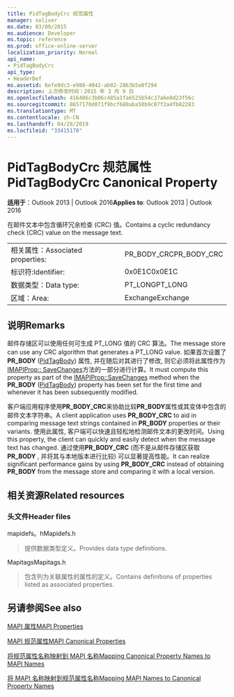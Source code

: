 ```yaml
---
title: PidTagBodyCrc 规范属性
manager: soliver
ms.date: 03/09/2015
ms.audience: Developer
ms.topic: reference
ms.prod: office-online-server
localization_priority: Normal
api_name:
- PidTagBodyCrc
api_type:
- HeaderDef
ms.assetid: 6efe9dc3-e988-4042-ab02-2863b5e0f294
description: 上次修改时间：2015 年 3 月 9 日
ms.openlocfilehash: 416486c3b06c485a1fa6525b54c37a6e0d23f56c
ms.sourcegitcommit: 8657170d071f9bcf680aba50b9c07f2a4fb82283
ms.translationtype: MT
ms.contentlocale: zh-CN
ms.lasthandoff: 04/28/2019
ms.locfileid: "33415178"
---
```

# <a name="pidtagbodycrc-canonical-property"></a><span data-ttu-id="00b6d-103">PidTagBodyCrc 规范属性</span><span class="sxs-lookup"><span data-stu-id="00b6d-103">PidTagBodyCrc Canonical Property</span></span>

  
  
<span data-ttu-id="00b6d-104">**适用于**：Outlook 2013 | Outlook 2016</span><span class="sxs-lookup"><span data-stu-id="00b6d-104">**Applies to**: Outlook 2013 | Outlook 2016</span></span> 
  
<span data-ttu-id="00b6d-105">在邮件文本中包含循环冗余检查 (CRC) 值。</span><span class="sxs-lookup"><span data-stu-id="00b6d-105">Contains a cyclic redundancy check (CRC) value on the message text.</span></span>
  
|||
|:-----|:-----|
|<span data-ttu-id="00b6d-106">相关属性：</span><span class="sxs-lookup"><span data-stu-id="00b6d-106">Associated properties:</span></span>  <br/> |<span data-ttu-id="00b6d-107">PR_BODY_CRC</span><span class="sxs-lookup"><span data-stu-id="00b6d-107">PR_BODY_CRC</span></span>  <br/> |
|<span data-ttu-id="00b6d-108">标识符:</span><span class="sxs-lookup"><span data-stu-id="00b6d-108">Identifier:</span></span>  <br/> |<span data-ttu-id="00b6d-109">0x0E1C</span><span class="sxs-lookup"><span data-stu-id="00b6d-109">0x0E1C</span></span>  <br/> |
|<span data-ttu-id="00b6d-110">数据类型：</span><span class="sxs-lookup"><span data-stu-id="00b6d-110">Data type:</span></span>  <br/> |<span data-ttu-id="00b6d-111">PT_LONG</span><span class="sxs-lookup"><span data-stu-id="00b6d-111">PT_LONG</span></span>  <br/> |
|<span data-ttu-id="00b6d-112">区域：</span><span class="sxs-lookup"><span data-stu-id="00b6d-112">Area:</span></span>  <br/> |<span data-ttu-id="00b6d-113">Exchange</span><span class="sxs-lookup"><span data-stu-id="00b6d-113">Exchange</span></span>  <br/> |
   
## <a name="remarks"></a><span data-ttu-id="00b6d-114">说明</span><span class="sxs-lookup"><span data-stu-id="00b6d-114">Remarks</span></span>

<span data-ttu-id="00b6d-115">邮件存储区可以使用任何可生成 PT_LONG 值的 CRC 算法。</span><span class="sxs-lookup"><span data-stu-id="00b6d-115">The message store can use any CRC algorithm that generates a PT_LONG value.</span></span> <span data-ttu-id="00b6d-116">如果首次设置了**PR_BODY** ([PidTagBody](pidtagbody-canonical-property.md)) 属性, 并在随后对其进行了修改, 则它必须将此属性作为[IMAPIProp:: SaveChanges](imapiprop-savechanges.md)方法的一部分进行计算。</span><span class="sxs-lookup"><span data-stu-id="00b6d-116">It must compute this property as part of the [IMAPIProp::SaveChanges](imapiprop-savechanges.md) method when the **PR_BODY** ([PidTagBody](pidtagbody-canonical-property.md)) property has been set for the first time and whenever it has been subsequently modified.</span></span>
  
<span data-ttu-id="00b6d-117">客户端应用程序使用**PR_BODY_CRC**来协助比较**PR_BODY**属性或其变体中包含的邮件文本字符串。</span><span class="sxs-lookup"><span data-stu-id="00b6d-117">A client application uses **PR_BODY_CRC** to aid in comparing message text strings contained in **PR_BODY** properties or their variants.</span></span> <span data-ttu-id="00b6d-118">使用此属性, 客户端可以快速且轻松地检测邮件文本的更改时间。</span><span class="sxs-lookup"><span data-stu-id="00b6d-118">Using this property, the client can quickly and easily detect when the message text has changed.</span></span> <span data-ttu-id="00b6d-119">通过使用**PR_BODY_CRC** (而不是从邮件存储区获取**PR_BODY** , 并将其与本地版本进行比较) 可以显著提高性能。</span><span class="sxs-lookup"><span data-stu-id="00b6d-119">It can realize significant performance gains by using **PR_BODY_CRC** instead of obtaining **PR_BODY** from the message store and comparing it with a local version.</span></span> 
  
## <a name="related-resources"></a><span data-ttu-id="00b6d-120">相关资源</span><span class="sxs-lookup"><span data-stu-id="00b6d-120">Related resources</span></span>

### <a name="header-files"></a><span data-ttu-id="00b6d-121">头文件</span><span class="sxs-lookup"><span data-stu-id="00b6d-121">Header files</span></span>

<span data-ttu-id="00b6d-122">mapidefs。h</span><span class="sxs-lookup"><span data-stu-id="00b6d-122">Mapidefs.h</span></span>
  
> <span data-ttu-id="00b6d-123">提供数据类型定义。</span><span class="sxs-lookup"><span data-stu-id="00b6d-123">Provides data type definitions.</span></span>
    
<span data-ttu-id="00b6d-124">Mapitags</span><span class="sxs-lookup"><span data-stu-id="00b6d-124">Mapitags.h</span></span>
  
> <span data-ttu-id="00b6d-125">包含列为关联属性的属性的定义。</span><span class="sxs-lookup"><span data-stu-id="00b6d-125">Contains definitions of properties listed as associated properties.</span></span>
    
## <a name="see-also"></a><span data-ttu-id="00b6d-126">另请参阅</span><span class="sxs-lookup"><span data-stu-id="00b6d-126">See also</span></span>



[<span data-ttu-id="00b6d-127">MAPI 属性</span><span class="sxs-lookup"><span data-stu-id="00b6d-127">MAPI Properties</span></span>](mapi-properties.md)
  
[<span data-ttu-id="00b6d-128">MAPI 规范属性</span><span class="sxs-lookup"><span data-stu-id="00b6d-128">MAPI Canonical Properties</span></span>](mapi-canonical-properties.md)
  
[<span data-ttu-id="00b6d-129">将规范属性名称映射到 MAPI 名称</span><span class="sxs-lookup"><span data-stu-id="00b6d-129">Mapping Canonical Property Names to MAPI Names</span></span>](mapping-canonical-property-names-to-mapi-names.md)
  
[<span data-ttu-id="00b6d-130">将 MAPI 名称映射到规范属性名称</span><span class="sxs-lookup"><span data-stu-id="00b6d-130">Mapping MAPI Names to Canonical Property Names</span></span>](mapping-mapi-names-to-canonical-property-names.md)

